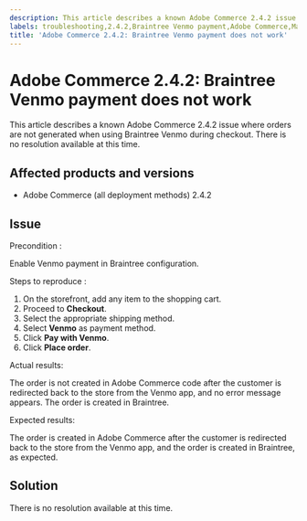 ```yaml
---
description: This article describes a known Adobe Commerce 2.4.2 issue where orders are not generated when using Braintree Venmo during checkout. There is no resolution available at this time.
labels: troubleshooting,2.4.2,Braintree Venmo payment,Adobe Commerce,Magento,cloud infrastructure,known issue,orders,on-premises
title: 'Adobe Commerce 2.4.2: Braintree Venmo payment does not work'
---
```


# Adobe Commerce 2.4.2: Braintree Venmo payment does not work

This article describes a known Adobe Commerce 2.4.2 issue where orders are not generated when using Braintree Venmo during checkout. There is no resolution available at this time.

## Affected products and versions

* Adobe Commerce (all deployment methods) 2.4.2

## Issue

 <span class="wysiwyg-underline">Precondition</span> :

Enable Venmo payment in Braintree configuration.

 <span class="wysiwyg-underline">Steps to reproduce</span> :

1. On the storefront, add any item to the shopping cart.
1. Proceed to **Checkout**.
1. Select the appropriate shipping method.
1. Select **Venmo** as payment method.
1. Click **Pay with Venmo**.
1. Click **Place order**.

 <span class="wysiwyg-underline">Actual results</span>:

 The order is not created in Adobe Commerce code after the customer is redirected back to the store from the Venmo app, and no error message appears. The order is created in Braintree.

 <span class="wysiwyg-underline">Expected results</span>:

 The order is created in Adobe Commerce after the customer is redirected back to the store from the Venmo app, and the order is created in Braintree, as expected.

## Solution

There is no resolution available at this time.